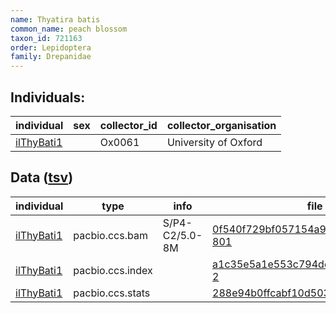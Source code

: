 ```yaml
---
name: Thyatira batis
common_name: peach blossom
taxon_id: 721163
order: Lepidoptera
family: Drepanidae
---
```


## Individuals:

| individual | sex | collector_id | collector_organisation |
| ---------- | --- | ------------ | ---------------------- |
| [ilThyBati1](ilThyBati1.md) |  | Ox0061 | University of Oxford |

## Data ([tsv](Thyatira_batis_data.tsv))

| individual | type | info | file |
| ---------- | ---- | ---- | ---- |
| [ilThyBati1](ilThyBati1.md) | pacbio.ccs.bam | S/P4-C2/5.0-8M | [0f540f729bf057154a93ff9adf331c26-801](https://darwin.cog.sanger.ac.uk/insects/Thyatira_batis/ilThyBati1/genomic_data/pacbio/m64016_191016_110433.bc1003_BAK8A_OA--bc1003_BAK8A_OA.ccs.bam) |
| [ilThyBati1](ilThyBati1.md) | pacbio.ccs.index |  | [a1c35e5a1e553c794dc2245f62521d54-2](https://darwin.cog.sanger.ac.uk/insects/Thyatira_batis/ilThyBati1/genomic_data/pacbio/m64016_191016_110433.bc1003_BAK8A_OA--bc1003_BAK8A_OA.ccs.bam.pbi) |
| [ilThyBati1](ilThyBati1.md) | pacbio.ccs.stats |  | [288e94b0ffcabf10d503eed807f26208](https://darwin.cog.sanger.ac.uk/insects/Thyatira_batis/ilThyBati1/genomic_data/pacbio/m64016_191016_110433.bc1003_BAK8A_OA--bc1003_BAK8A_OA.ccs.stats) |
